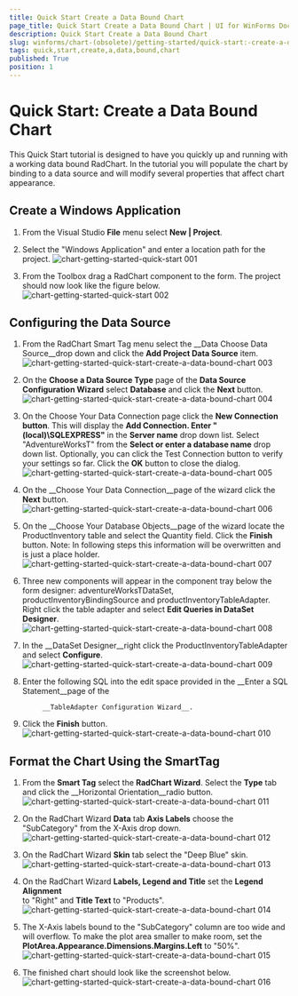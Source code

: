 ```yaml
---
title: Quick Start Create a Data Bound Chart
page_title: Quick Start Create a Data Bound Chart | UI for WinForms Documentation
description: Quick Start Create a Data Bound Chart
slug: winforms/chart-(obsolete)/getting-started/quick-start:-create-a-data-bound-chart
tags: quick,start,create,a,data,bound,chart
published: True
position: 1
---
```


# Quick Start: Create a Data Bound Chart



This Quick Start tutorial is designed to have you quickly up and running with a working data bound RadChart. In the tutorial you will populate 
    	 the chart by binding to a data source and will modify several properties that affect chart appearance.
     

## Create a Windows Application

1. From the Visual Studio __File__ menu select __New | Project__.

1. Select the "Windows Application" and enter a location path for the project.
            ![chart-getting-started-quick-start 001](images/chart-getting-started-quick-start001.png)

1. From the Toolbox drag a RadChart component to the form. The project should now look like the figure below.
          ![chart-getting-started-quick-start 002](images/chart-getting-started-quick-start002.png)

## Configuring the Data Source

1. From the RadChart Smart Tag menu select the __Data Choose Data Source__drop down and click the __Add Project Data Source__ item.
		  	![chart-getting-started-quick-start-create-a-data-bound-chart 003](images/chart-getting-started-quick-start-create-a-data-bound-chart003.png)

1. On the __Choose a Data Source Type__ page of the __Data Source Configuration Wizard__ select 
			__Database__ and click the __Next__ button.![chart-getting-started-quick-start-create-a-data-bound-chart 004](images/chart-getting-started-quick-start-create-a-data-bound-chart004.png)

1. On the Choose Your Data Connection page click the __New Connection button__. This will display the 
		 	__Add Connection. Enter "(local)\SQLEXPRESS"__ in the __Server name__ drop down list. 
		 	Select "AdventureWorksT" from the __Select or enter a database name__ drop down list. Optionally, you can 
		 	click the Test Connection button to verify your settings so far. Click the __OK__ button to close the dialog.![chart-getting-started-quick-start-create-a-data-bound-chart 005](images/chart-getting-started-quick-start-create-a-data-bound-chart005.png)

1. On the __Choose Your Data Connection__page of the wizard click the __Next__ button.
        ![chart-getting-started-quick-start-create-a-data-bound-chart 006](images/chart-getting-started-quick-start-create-a-data-bound-chart006.png)

1. On the __Choose Your Database Objects__page of the wizard locate the ProductInventory table and select the Quantity field. 
		 	Click the __Finish__ button. Note: In following steps this information will be overwritten and is just a place holder.
      ![chart-getting-started-quick-start-create-a-data-bound-chart 007](images/chart-getting-started-quick-start-create-a-data-bound-chart007.png)

1. Three new components will appear in the component tray below the form designer: adventureWorksTDataSet, productInventoryBindingSource 
		 	and productInventoryTableAdapter. Right click the table adapter and select __Edit Queries in DataSet Designer__.
      ![chart-getting-started-quick-start-create-a-data-bound-chart 008](images/chart-getting-started-quick-start-create-a-data-bound-chart008.png)

1. In the __DataSet Designer__right click the ProductInventoryTableAdapter and select __Configure__.
      ![chart-getting-started-quick-start-create-a-data-bound-chart 009](images/chart-getting-started-quick-start-create-a-data-bound-chart009.png)

1. Enter the following SQL into the edit space provided in the __Enter a SQL Statement__page of the 
        
		  	__TableAdapter Configuration Wizard__.
        





1. Click the __Finish__ button.
        ![chart-getting-started-quick-start-create-a-data-bound-chart 010](images/chart-getting-started-quick-start-create-a-data-bound-chart010.png)

## Format the Chart Using the SmartTag

1. From the __Smart Tag__ select the __RadChart Wizard__. Select the __Type__ 
			  	tab and click the __Horizontal Orientation__radio button.![chart-getting-started-quick-start-create-a-data-bound-chart 011](images/chart-getting-started-quick-start-create-a-data-bound-chart011.png)

1. On the RadChart Wizard __Data__ tab __Axis Labels__ choose the "SubCategory" from the X-Axis drop down.
          ![chart-getting-started-quick-start-create-a-data-bound-chart 012](images/chart-getting-started-quick-start-create-a-data-bound-chart012.png)

1. On the RadChart Wizard __Skin__ tab select the "Deep Blue" skin.
                ![chart-getting-started-quick-start-create-a-data-bound-chart 013](images/chart-getting-started-quick-start-create-a-data-bound-chart013.png)

1. On the RadChart Wizard __Labels, Legend and Title__ set the __Legend Alignment__                
              	to "Right" and __Title Text__ to "Products".
                ![chart-getting-started-quick-start-create-a-data-bound-chart 014](images/chart-getting-started-quick-start-create-a-data-bound-chart014.png)

1. The X-Axis labels bound to the "SubCategory" column are too wide and will overflow. To make the plot area smaller to make room,
              	set the __PlotArea.Appearance.Dimensions.Margins.Left__ to "50%".
                ![chart-getting-started-quick-start-create-a-data-bound-chart 015](images/chart-getting-started-quick-start-create-a-data-bound-chart015.png)

1. The finished chart should look like the screenshot below.
                ![chart-getting-started-quick-start-create-a-data-bound-chart 016](images/chart-getting-started-quick-start-create-a-data-bound-chart016.png)
